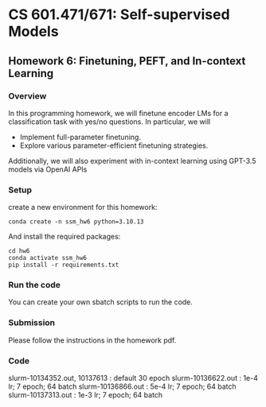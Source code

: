 # CS 601.471/671: Self-supervised Models
## Homework 6: Finetuning, PEFT, and In-context Learning

### Overview
In this programming homework, we will finetune encoder LMs for a classification task with yes/no questions. In
particular, we will
- Implement full-parameter finetuning.
- Explore various parameter-efficient finetuning strategies.

Additionally, we will also experiment with in-context learning using GPT-3.5 models via OpenAI APIs
### Setup
create a new environment for this homework:
```
conda create -n ssm_hw6 python=3.10.13
```

And install the required packages:
```
cd hw6
conda activate ssm_hw6
pip install -r requirements.txt
```

### Run the code
You can create your own sbatch scripts to run the code.

### Submission
Please follow the instructions in the homework pdf.


### Code
slurm-10134352.out, 10137613 : default 30 epoch
slurm-10136622.out : 1e-4 lr; 7 epoch; 64 batch
slurm-10136866.out : 5e-4 lr; 7 epoch; 64 batch
slurm-10137313.out : 1e-3 lr; 7 epoch; 64 batch